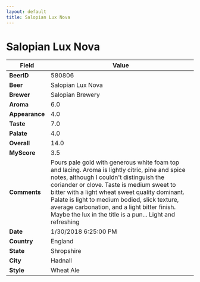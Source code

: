 ```yaml
---
layout: default
title: Salopian Lux Nova
---
```


# Salopian Lux Nova

| Field         | Value     |
|---------------|-----------|
| **BeerID** | 580806 |
| **Beer** | Salopian Lux Nova |
| **Brewer** | Salopian Brewery |
| **Aroma** | 6.0 |
| **Appearance** | 4.0 |
| **Taste** | 7.0 |
| **Palate** | 4.0 |
| **Overall** | 14.0 |
| **MyScore** | 3.5 |
| **Comments** | Pours pale gold with generous white foam top and lacing. Aroma is lightly citric, pine and spice notes, although I couldn&#39;t distinguish the coriander or clove. Taste is medium sweet to bitter with a  light wheat sweet quality dominant. Palate is light to medium bodied, slick texture, average carbonation, and a light bitter finish. Maybe the lux in the title is a pun... Light and refreshing  |
| **Date** | 1/30/2018 6:25:00 PM |
| **Country** | England |
| **State** | Shropshire |
| **City** | Hadnall |
| **Style** | Wheat Ale |
